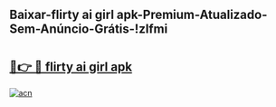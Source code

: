 
## Baixar-flirty ai girl apk-Premium-Atualizado-Sem-Anúncio-Grátis-!zlfmi

# <h2><a href="https://andorid.site?title=flirty_ai_girl_apk&ref=27">🔗👉 🔴 flirty ai girl apk</a></h2>

[![acn](https://github.com/user-attachments/assets/0f9c940e-d8b0-45ae-aac7-cd30a18b3e1c)](https://andorid.site?title=flirty_ai_girl_apk&ref=27)

